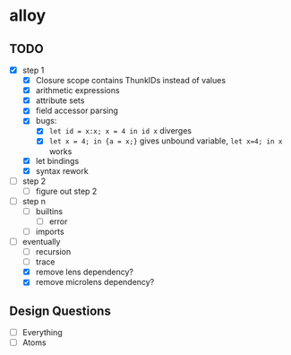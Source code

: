# alloy

## TODO
- [x] step 1
  - [x] Closure scope contains ThunkIDs instead of values
  - [x] arithmetic expressions
  - [x] attribute sets
  - [x] field accessor parsing
  - [x] bugs:
    - [x] `let id = x:x; x = 4 in id x` diverges
    - [x] `let x = 4; in {a = x;}` gives unbound variable, `let x=4; in x` works
  - [x] let bindings
  - [x] syntax rework
- [ ] step 2
  - [ ] figure out step 2
- [ ] step n
  - [ ] builtins
    - [ ] error
  - [ ] imports
- [ ] eventually
  - [ ] recursion
  - [ ] trace
  - [x] remove lens dependency?
  - [x] remove microlens dependency?

## Design Questions
- [ ] Everything
- [ ] Atoms
